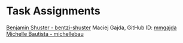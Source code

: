 # Task Assignments
[Benjamin Shuster - bentzi-shuster](./bentzi-shuster.md)
Maciej Gajda, GitHub ID: [mmgajda](./mmgajda.md)
[Michelle Bautista - michellebau](./michellebau.md)
